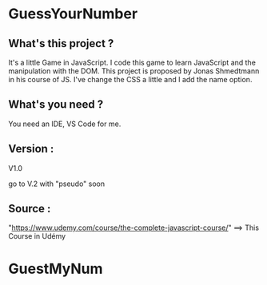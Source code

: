 # GuessYourNumber

## What's this project ?

It's a little Game in JavaScript. I code this game to learn JavaScript and the manipulation with the DOM.
This project is proposed by Jonas Shmedtmann in his course of JS.
I've change the CSS a little and I add the name option.

## What's you need ?

You need an IDE, VS Code for me.

## Version :

V1.0

go to V.2 with "pseudo" soon

## Source :

"https://www.udemy.com/course/the-complete-javascript-course/" ==> This Course in Udémy</a>
# GuestMyNum
